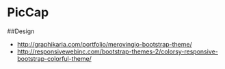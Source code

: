 PicCap
======
##Design
- http://graphikaria.com/portfolio/merovingio-bootstrap-theme/
- http://responsivewebinc.com/bootstrap-themes-2/colorsy-responsive-bootstrap-colorful-theme/